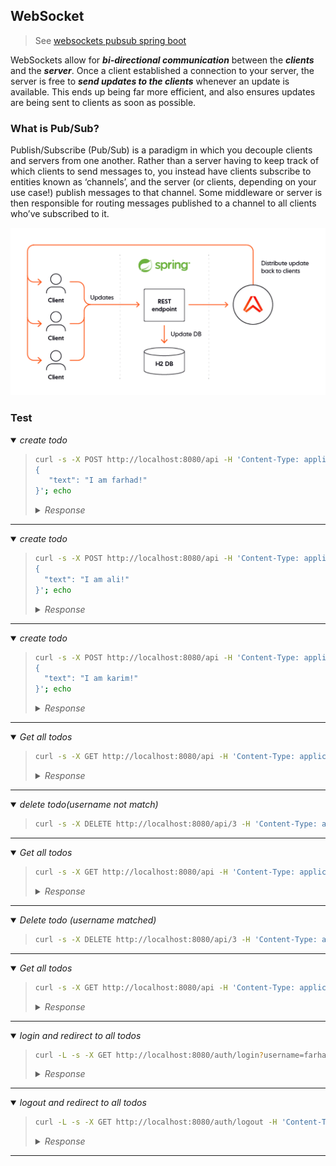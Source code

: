 ## WebSocket 

> See [websockets pubsub spring boot](https://ably.com/blog/websockets-pubsub-spring-boot)

WebSockets allow for ***bi-directional communication*** between the ***clients*** and the ***server***. Once a client established a connection to your server, the server is free to ***send updates to the clients*** whenever an update is available. This ends up being far more efficient, and also ensures updates are being sent to clients as soon as possible.

### What is Pub/Sub?

Publish/Subscribe (Pub/Sub) is a paradigm in which you decouple clients and servers from one another. Rather than a server having to keep track of which clients to send messages to, you instead have clients subscribe to entities known as ‘channels’, and the server (or clients, depending on your use case!) publish messages to that channel. Some middleware or server is then responsible for routing messages published to a channel to all clients who’ve subscribed to it.




![Simple collaborative TODO list](images/spring-book-to-do-app-architecture.webp)


<!--
creating a simple collaborative TODO list. Anyone will be able to add new TODOs, remove them, and mark them completed/incomplete. These events will be communicated over WebSockets, and make use of [Ably](https://ably.com/) to handle our Pub/Sub. We’ll make use of H2 to store our data, and wrap it up in a Docker container to make it easily deployable.
-->

### Test 


<details open><summary><i>create todo</i></summary><blockquote>

```sh
curl -s -X POST http://localhost:8080/api -H 'Content-Type: application/json' --cookie "username=farhad" -d'
{
   "text": "I am farhad!"
}'; echo
```

<details><summary><i>Response</i></summary>

```json
{"id":1,"text":"I am farhad!","userName":"farhad","complated":false}
```

</details>

</blockquote></details>

---

<details open><summary><i>create todo</i></summary><blockquote>

```sh
curl -s -X POST http://localhost:8080/api -H 'Content-Type: application/json' --cookie "username=ali" -d'
{
  "text": "I am ali!"
}'; echo
```

<details><summary><i>Response</i></summary>

```json
{"id":2,"text":"I am ali!","userName":"ali","complated":false}
```

</details>

</blockquote></details>

---

<details open><summary><i>create todo</i></summary><blockquote>

```sh
curl -s -X POST http://localhost:8080/api -H 'Content-Type: application/json' --cookie "username=karim" -d'
{
  "text": "I am karim!"
}'; echo
```

<details><summary><i>Response</i></summary>

```json
{"id":3,"text":"I am karim!","userName":"karim","complated":false}
```

</details>

</blockquote></details>

---


<details open><summary><i>Get all todos</i></summary><blockquote>

```sh
curl -s -X GET http://localhost:8080/api -H 'Content-Type: application/json'| jq '.'
```

<details><summary><i>Response</i></summary>

```json
[
  {
    "id": 1,
    "text": "I am farhad!",
    "userName": "farhad",
    "complated": false
  },
  {
    "id": 2,
    "text": "I am ali!",
    "userName": "ali",
    "complated": false
  },
  {
    "id": 3,
    "text": "I am karim!",
    "userName": "karim",
    "complated": false
  }
]
```

</details>

</blockquote></details>

---

<details open><summary><i>delete todo(username not match)</i></summary><blockquote>

```sh
curl -s -X DELETE http://localhost:8080/api/3 -H 'Content-Type: application/json' --cookie "username=farhad"  ; echo
```

</blockquote></details>

---

<details open><summary><i>Get all todos</i></summary><blockquote>

```sh
curl -s -X GET http://localhost:8080/api -H 'Content-Type: application/json'| jq '.'
```

<details><summary><i>Response</i></summary>

```json
[
  {
    "id": 1,
    "text": "I am farhad!",
    "userName": "farhad",
    "complated": false
  },
  {
    "id": 2,
    "text": "I am ali!",
    "userName": "ali",
    "complated": false
  },
  {
    "id": 3,
    "text": "I am karim!",
    "userName": "karim",
    "complated": false
  }
]
```

</details>

</blockquote></details>

---

<details open><summary><i>Delete todo (username matched)</i></summary><blockquote>

```sh
curl -s -X DELETE http://localhost:8080/api/3 -H 'Content-Type: application/json' --cookie "username=karim"  ; echo
```

</blockquote></details>

---

<details open><summary><i>Get all todos</i></summary><blockquote>

```sh
curl -s -X GET http://localhost:8080/api -H 'Content-Type: application/json'| jq '.'
```

<details><summary><i>Response</i></summary>

```json
[
  {
    "id": 1,
    "text": "I am farhad!",
    "userName": "farhad",
    "complated": false
  },
  {
    "id": 2,
    "text": "I am ali!",
    "userName": "ali",
    "complated": false
  }
]
```

</details>

</blockquote></details>

---

<details open><summary><i>login and redirect to all todos</i></summary><blockquote>

```sh
curl -L -s -X GET http://localhost:8080/auth/login?username=farhad -H 'Content-Type: application/json' | jq '.'
```

<details><summary><i>Response</i></summary>

```json
[
  {
    "id": 1,
    "text": "I am farhad!",
    "userName": "farhad",
    "complated": false
  },
  {
    "id": 2,
    "text": "I am ali!",
    "userName": "ali",
    "complated": false
  }
]
```

</details>

</blockquote></details>

---

<details open><summary><i>logout and redirect to all todos</i></summary><blockquote>

```sh
curl -L -s -X GET http://localhost:8080/auth/logout -H 'Content-Type: application/json' --cookie "username=farhad" | jq '.'
```

<details><summary><i>Response</i></summary>

```json
[
  {
    "id": 1,
    "text": "I am farhad!",
    "userName": "farhad",
    "complated": false
  },
  {
    "id": 2,
    "text": "I am ali!",
    "userName": "ali",
    "complated": false
  }
]
```

</details>

</blockquote></details>

---

